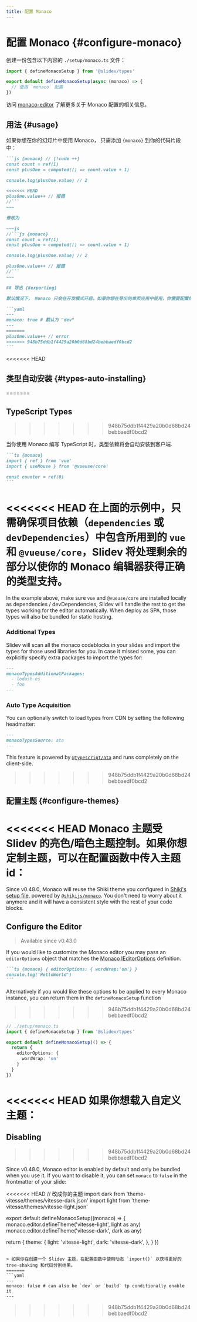 ```yaml
---
title: 配置 Monaco
---
```


# 配置 Monaco {#configure-monaco}

<Environment type="client" />

创建一份包含以下内容的 `./setup/monaco.ts` 文件：

```ts
import { defineMonacoSetup } from '@slidev/types'

export default defineMonacoSetup(async (monaco) => {
  // 使用 `monaco` 配置
})
```

访问 [monaco-editor](https://github.com/Microsoft/monaco-editor) 了解更多关于 Monaco 配置的相关信息。

## 用法 {#usage}

如果你想在你的幻灯片中使用 Monaco， 只需添加 `{monaco}` 到你的代码片段中：

````md
```js {monaco} // [!code ++]
const count = ref(1)
const plusOne = computed(() => count.value + 1)

console.log(plusOne.value) // 2

<<<<<<< HEAD
plusOne.value++ // 报错
//```
~~~

修改为

~~~js
//```js {monaco}
const count = ref(1)
const plusOne = computed(() => count.value + 1)

console.log(plusOne.value) // 2

plusOne.value++ // 报错
//```
~~~

## 导出 {#exporting}

默认情况下， Monaco 只会在开发模式开启。如果你想在导出的单页应用中使用，你需要配置你的扉页：

```yaml
---
monaco: true # 默认为 "dev"
---
=======
plusOne.value++ // error
>>>>>>> 948b75ddb1f4429a20b0d68bd24bebbaedf0bcd2
```
````

<<<<<<< HEAD
## 类型自动安装 {#types-auto-installing}
=======
## TypeScript Types
>>>>>>> 948b75ddb1f4429a20b0d68bd24bebbaedf0bcd2

当你使用 Monaco 编写 TypeScript 时，类型依赖将会自动安装到客户端.

````md
```ts {monaco}
import { ref } from 'vue'
import { useMouse } from '@vueuse/core'

const counter = ref(0)
```
````

<<<<<<< HEAD
在上面的示例中，只需确保项目依赖（`dependencies` 或 `devDependencies`）中包含所用到的 `vue` 和 `@vueuse/core`，Slidev 将处理剩余的部分以使你的 Monaco 编辑器获得正确的类型支持。
=======
In the example above, make sure `vue` and `@vueuse/core` are installed locally as dependencies / devDependencies, Slidev will handle the rest to get the types working for the editor automatically. When deploy as SPA, those types will also be bundled for static hosting.

### Additional Types

Slidev will scan all the monaco codeblocks in your slides and import the types for those used libraries for you. In case it missed some, you can explicitly specify extra packages to import the types for:

```md
---
monacoTypesAdditionalPackages:
  - lodash-es
  - foo
---
```

### Auto Type Acquisition

You can optionally switch to load types from CDN by setting the following headmatter:

```md
---
monacoTypesSource: ata
---
```

This feature is powered by [`@typescript/ata`](https://github.com/microsoft/TypeScript-Website/tree/v2/packages/ata) and runs completely on the client-side.
>>>>>>> 948b75ddb1f4429a20b0d68bd24bebbaedf0bcd2

## 配置主题 {#configure-themes}

<<<<<<< HEAD
Monaco 主题受 Slidev 的亮色/暗色主题控制。如果你想定制主题，可以在配置函数中传入主题 id：
=======
Since v0.48.0, Monaco will reuse the Shiki theme you configured in [Shiki's setup file](/custom/highlighters#configure-shiki), powered by [`@shikijs/monaco`](https://shiki.style/packages/monaco). You don't need to worry about it anymore and it will have a consistent style with the rest of your code blocks.

## Configure the Editor

> Available since v0.43.0

If you would like to customize the Monaco editor you may pass an `editorOptions` object that matches the [Monaco IEditorOptions](https://microsoft.github.io/monaco-editor/docs.html#interfaces/editor.IEditorOptions.html) definition.

````md
```ts {monaco} { editorOptions: { wordWrap:'on'} }
console.log('HelloWorld')
```
````

Alternatively if you would like these options to be applied to every Monaco instance, you can return them in the `defineMonacoSetup` function
>>>>>>> 948b75ddb1f4429a20b0d68bd24bebbaedf0bcd2

```ts
// ./setup/monaco.ts
import { defineMonacoSetup } from '@slidev/types'

export default defineMonacoSetup(() => {
  return {
    editorOptions: {
      wordWrap: 'on'
    }
  }
})
```

<<<<<<< HEAD
如果你想载入自定义主题：
=======
## Disabling
>>>>>>> 948b75ddb1f4429a20b0d68bd24bebbaedf0bcd2

Since v0.48.0, Monaco editor is enabled by default and only be bundled when you use it. If you want to disable it, you can set `monaco` to `false` in the frontmatter of your slide:

<<<<<<< HEAD
// 改成你的主题
import dark from 'theme-vitesse/themes/vitesse-dark.json'
import light from 'theme-vitesse/themes/vitesse-light.json'

export default defineMonacoSetup((monaco) => {
  monaco.editor.defineTheme('vitesse-light', light as any)
  monaco.editor.defineTheme('vitesse-dark', dark as any)

  return {
    theme: {
      light: 'vitesse-light',
      dark: 'vitesse-dark',
    },
  }
})
```

> 如果你在创建一个 Slidev 主题，在配置函数中使用动态 `import()` 以获得更好的 tree-shaking 和代码分割结果。
=======
```yaml
---
monaco: false # can also be `dev` or `build` tp conditionally enable it
---
```
>>>>>>> 948b75ddb1f4429a20b0d68bd24bebbaedf0bcd2
